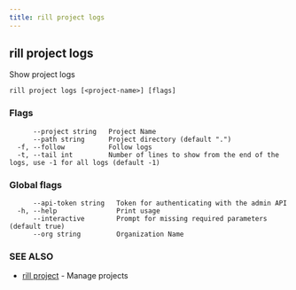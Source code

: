 ```yaml
---
title: rill project logs
---
```

## rill project logs

Show project logs

```
rill project logs [<project-name>] [flags]
```

### Flags

```
      --project string   Project Name
      --path string      Project directory (default ".")
  -f, --follow           Follow logs
  -t, --tail int         Number of lines to show from the end of the logs, use -1 for all logs (default -1)
```

### Global flags

```
      --api-token string   Token for authenticating with the admin API
  -h, --help               Print usage
      --interactive        Prompt for missing required parameters (default true)
      --org string         Organization Name
```

### SEE ALSO

* [rill project](project.md)	 - Manage projects


